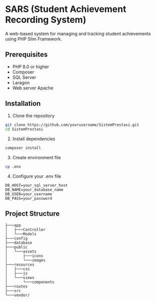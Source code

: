 # SARS (Student Achievement Recording System)

A web-based system for managing and tracking student achievements using PHP Slim Framework.

## Prerequisites

- PHP 8.0 or higher
- Composer
- SQL Server
- Laragon
- Web server Apache

## Installation

1. Clone the repository
```bash
git clone https://github.com/yourusername/SistemPrestasi.git
cd SistemPrestasi
```
2. Install dependencies
```bash
composer install
```

3. Create environment file
```bash
cp .env
```

4. Configure your .env file
```
DB_HOST=your_sql_server_host
DB_NAME=your_database_name
DB_USER=your_username
DB_PASS=your_password
```

## Project Structure

```
├───app
│   ├───Controller
│   └───Models
├───config
├───database
├───public
│   └───assets
│       ├───icons
│       └───images
├───resources
│   ├───css
│   ├───js
│   └───views
│       └───components
├───routes
├───src
└───vendor/
```
